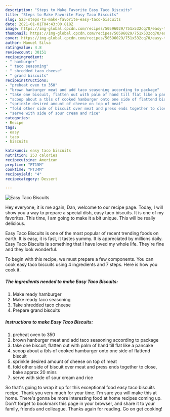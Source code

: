 ```yaml
---
description: "Steps to Make Favorite Easy Taco Biscuits"
title: "Steps to Make Favorite Easy Taco Biscuits"
slug: 523-steps-to-make-favorite-easy-taco-biscuits
date: 2021-01-01T04:43:00.818Z
image: https://img-global.cpcdn.com/recipes/50596029/751x532cq70/easy-taco-biscuits-recipe-main-photo.jpg
thumbnail: https://img-global.cpcdn.com/recipes/50596029/751x532cq70/easy-taco-biscuits-recipe-main-photo.jpg
cover: https://img-global.cpcdn.com/recipes/50596029/751x532cq70/easy-taco-biscuits-recipe-main-photo.jpg
author: Manuel Silva
ratingvalue: 4.8
reviewcount: 30151
recipeingredient:
- " hamburger"
- " taco seasoning"
- " shredded taco cheese"
- " grand biscuits"
recipeinstructions:
- "preheat oven to 350"
- "brown hanburger meat and add taco seasoning according to package"
- "take one biscuit, flatten out with palm of hand till flat like a pancake"
- "scoop about a tbls of cooked hamburger onto one side of flattend biscuit"
- "sprinkle desired amount of cheese on top of meat"
- "fold other side of biscuit over meat and press ends together to close, bake approx 20 mins"
- "serve with side of sour cream and rice"
categories:
- Recipe
tags:
- easy
- taco
- biscuits

katakunci: easy taco biscuits 
nutrition: 253 calories
recipecuisine: American
preptime: "PT15M"
cooktime: "PT34M"
recipeyield: "4"
recipecategory: Dessert

---
```



![Easy Taco Biscuits](https://img-global.cpcdn.com/recipes/50596029/751x532cq70/easy-taco-biscuits-recipe-main-photo.jpg)

Hey everyone, it is me again, Dan, welcome to our recipe page. Today, I will show you a way to prepare a special dish, easy taco biscuits. It is one of my favorites. This time, I am going to make it a bit unique. This will be really delicious.



Easy Taco Biscuits is one of the most popular of recent trending foods on earth. It is easy, it is fast, it tastes yummy. It is appreciated by millions daily. Easy Taco Biscuits is something that I have loved my whole life. They're fine and they look wonderful.


To begin with this recipe, we must prepare a few components. You can cook easy taco biscuits using 4 ingredients and 7 steps. Here is how you cook it.

<!--inarticleads1-->

##### The ingredients needed to make Easy Taco Biscuits:

1. Make ready  hamburger
1. Make ready  taco seasoning
1. Take  shredded taco cheese
1. Prepare  grand biscuits




<!--inarticleads2-->

##### Instructions to make Easy Taco Biscuits:

1. preheat oven to 350
1. brown hanburger meat and add taco seasoning according to package
1. take one biscuit, flatten out with palm of hand till flat like a pancake
1. scoop about a tbls of cooked hamburger onto one side of flattend biscuit
1. sprinkle desired amount of cheese on top of meat
1. fold other side of biscuit over meat and press ends together to close, bake approx 20 mins
1. serve with side of sour cream and rice




So that's going to wrap it up for this exceptional food easy taco biscuits recipe. Thank you very much for your time. I'm sure you will make this at home. There's gonna be more interesting food at home recipes coming up. Don't forget to bookmark this page in your browser, and share it to your family, friends and colleague. Thanks again for reading. Go on get cooking!
